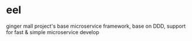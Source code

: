# eel
ginger mall project's base microservice framework, base on DDD, support for fast &amp; simple microservice develop
